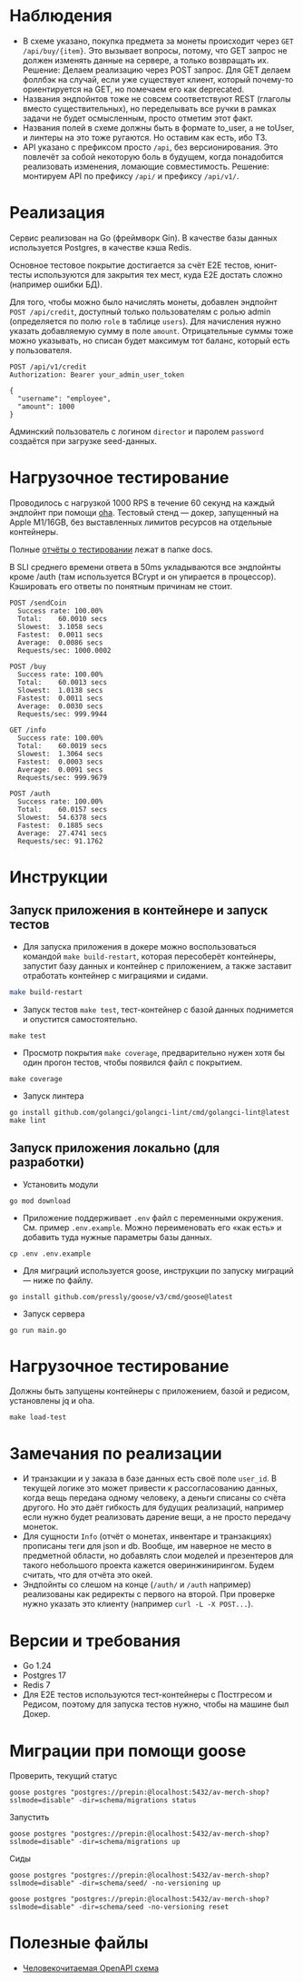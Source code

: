 # Наблюдения
* В схеме указано, покупка предмета за монеты происходит через `GET /api/buy/{item}`. Это вызывает вопросы, потому, что GET запрос не должен изменять данные на сервере, а только возвращать их. Решение: Делаем реализацию через POST запрос. Для GET делаем фоллбэк на случай, если уже существует клиент, который почему-то ориентируется на GET, но помечаем его как deprecated.
* Названия эндпойнтов тоже не совсем соответствуют REST (глаголы вместо существительных), но переделывать все ручки в рамках задачи не будет осмысленным, просто отметим этот факт.
* Названия полей в схеме должны быть в формате to_user, а не toUser, и линтеры на это тоже ругаются. Но оставим как есть, ибо ТЗ.
* API указано с префиксом просто `/api`, без версионирования. Это повлечёт за собой некоторую боль в будущем, когда понадобится реализовать изменения, ломающие совместимость. Решение: монтируем API по префиксу `/api/` и префиксу `/api/v1/`.

# Реализация
Сервис реализован на Go (фреймворк Gin). В качестве базы данных используется Postgres, в качестве кэша Redis.

Основное тестовое покрытие достигается за счёт E2E тестов, юнит-тесты используются для закрытия тех мест, куда E2E достать сложно (например ошибки БД).

Для того, чтобы можно было начислять монеты, добавлен эндпойнт `POST /api/credit`, доступный только пользователям с ролью admin (определяется по полю `role` в таблице `users`).
Для начисления нужно указать добавляемую сумму в поле `amount`. Отрицательные суммы тоже можно указывать, но списан будет максимум тот баланс, который есть у пользователя.
```
POST /api/v1/credit
Authorization: Bearer your_admin_user_token

{
  "username": "employee",
  "amount": 1000
}
```
Админский пользователь  с логином `director` и паролем `password` создаётся при загрузке seed-данных.

# Нагрузочное тестирование
Проводилось с нагрузкой 1000 RPS в течение 60 секунд на каждый эндпойнт при помощи [oha](https://github.com/hatoo/oha). Тестовый стенд — докер, запущенный на Apple M1/16GB, без выставленных лимитов ресурсов на отдельные контейнеры.

Полные [отчёты о тестировании](docs/load_test_results) лежат в папке docs.

В SLI среднего времени ответа в 50ms укладываются все эндпойнты кроме /auth (там используется BCrypt и он упирается в процессор). Кэшировать его ответы по понятным причинам не стоит.

```
POST /sendCoin
  Success rate:	100.00%
  Total:	60.0010 secs
  Slowest:	3.1058 secs
  Fastest:	0.0011 secs
  Average:	0.0086 secs
  Requests/sec:	1000.0002
```
```
POST /buy
  Success rate:	100.00%
  Total:	60.0013 secs
  Slowest:	1.0138 secs
  Fastest:	0.0011 secs
  Average:	0.0030 secs
  Requests/sec:	999.9944
```
```
GET /info
  Success rate:	100.00%
  Total:	60.0019 secs
  Slowest:	1.3064 secs
  Fastest:	0.0003 secs
  Average:	0.0091 secs
  Requests/sec:	999.9679
```
```
POST /auth
  Success rate:	100.00%
  Total:	60.0157 secs
  Slowest:	54.6378 secs
  Fastest:	0.1885 secs
  Average:	27.4741 secs
  Requests/sec:	91.1762
```

# Инструкции
## Запуск приложения в контейнере и запуск тестов
* Для запуска приложения в докере можно воспользоваться командой `make build-restart`, которая пересоберёт контейнеры, запустит базу данных и контейнер с приложением, а также заставит отработать контейнер с миграциями и сидами.
```sh
make build-restart
```
* Запуск тестов `make test`, тест-контейнер с базой данных поднимется и опустится самостоятельно.
```
make test
```
* Просмотр покрытия `make coverage`, предварительно нужен хотя бы один прогон тестов, чтобы появился файл с покрытием.
```
make coverage
```
* Запуск линтера
```
go install github.com/golangci/golangci-lint/cmd/golangci-lint@latest
make lint
```
## Запуск приложения локально (для разработки)
* Установить модули
```
go mod download
```
* Приложение поддерживает `.env` файл с переменными окружения. См. пример `.env.example`. Можно переименовать его «как есть» и добавить туда нужные параметры базы данных.
```
cp .env .env.example
```
* Для миграций используется goose, инструкции по запуску миграций — ниже по файлу.
```
go install github.com/pressly/goose/v3/cmd/goose@latest
```
* Запуск сервера
```
go run main.go
```

# Нагрузочное тестирование

Должны быть запущены контейнеры с приложением, базой и редисом, установлены jq и oha.

```
make load-test
```

# Замечания по реализации
* И транзакции и у заказа в базе данных есть своё поле `user_id`. В текущей логике это может привести к рассогласованию данных, когда вещь передана одному человеку, а деньги списаны со счёта другого. Но это даёт гибкость для будущих реализаций, например если нужно будет реализовать дарение вещи, а не просто передачу монеток.
* Для сущности `Info` (отчёт о монетах, инвентаре и транзакциях) прописаны теги для json и db. Вообще, им наверное не место в предметной области, но добавлять слои моделей и презентеров для такого небольшого проекта кажется оверинжинирингом. Будем считать, что для отчёта это окей.
* Эндпойнты со слешом на конце (`/auth/` и `/auth` например) реализованы как редиректы с первого на второй. При проверке нужно указать это клиенту (например `curl -L -X POST...`).

# Версии и требования
* Go 1.24
* Postgres 17
* Redis 7
* Для E2E тестов используются тест-контейнеры с Постгресом и Редисом, поэтому для запуска тестов нужно, чтобы на машине был Докер.



# Миграции при помощи goose
Проверить, текущий статус
```
goose postgres "postgres://prepin:@localhost:5432/av-merch-shop?sslmode=disable" -dir=schema/migrations status
```
Запустить
```
goose postgres "postgres://prepin:@localhost:5432/av-merch-shop?sslmode=disable" -dir=schema/migrations up
```

Сиды
```
goose postgres "postgres://prepin:@localhost:5432/av-merch-shop?sslmode=disable" -dir=schema/seed/ -no-versioning up
```
```
goose postgres "postgres://prepin:@localhost:5432/av-merch-shop?sslmode=disable" -dir=schema/seed -no-versioning reset
```


# Полезные файлы
* [Человекочитаемая OpenAPI cхема](docs/redoc-static.html)

